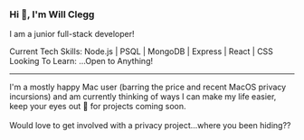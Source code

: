 ### Hi 👋, I'm Will Clegg

I am a junior full-stack developer! 
<!--- who is currently looking for a job. If you would like to discuss an opportunity then please get in touch with me over Linkedin: [https://www.linkedin.com/in/williamclegg](https://www.linkedin.com/in/williamclegg) --->

Current Tech Skills: Node.js | PSQL | MongoDB | Express | React | CSS<br />
Looking To Learn: ...Open to Anything!
<hr />
I'm a mostly happy Mac user (barring the price and recent MacOS privacy incursions) and am currently thinking of ways I can make my life easier, keep your eyes out 👀 for projects coming soon.<br />
<br />
Would love to get involved with a privacy project...where you been hiding??

<!--
**we-llsee/we-llsee** is a ✨ _special_ ✨ repository because its `README.md` (this file) appears on your GitHub profile.

Here are some ideas to get you started:

- 🔭 I’m currently working on ...
- 🌱 I’m currently learning ...
- 👯 I’m looking to collaborate on ...
- 🤔 I’m looking for help with ...
- 💬 Ask me about ...
- 📫 How to reach me: ...
- 😄 Pronouns: ...
- ⚡ Fun fact: ...
-->
